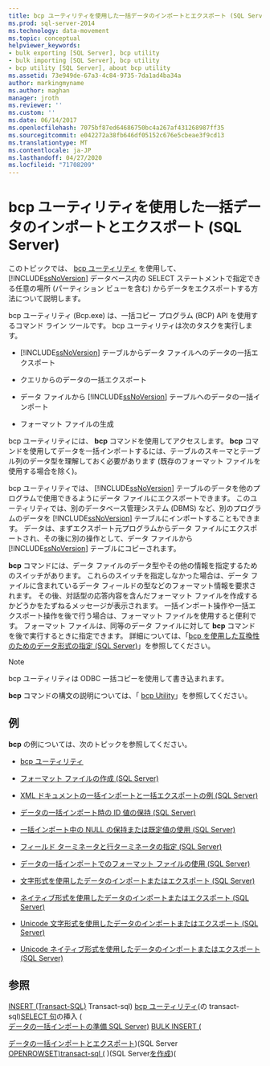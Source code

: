 ```yaml
---
title: bcp ユーティリティを使用した一括データのインポートとエクスポート (SQL Server) | Microsoft Docs
ms.prod: sql-server-2014
ms.technology: data-movement
ms.topic: conceptual
helpviewer_keywords:
- bulk exporting [SQL Server], bcp utility
- bulk importing [SQL Server], bcp utility
- bcp utility [SQL Server], about bcp utility
ms.assetid: 73e949de-67a3-4c84-9735-7da1ad4ba34a
author: markingmyname
ms.author: maghan
manager: jroth
ms.reviewer: ''
ms.custom: ''
ms.date: 06/14/2017
ms.openlocfilehash: 7075bf87ed64686750bc4a267af431268987ff35
ms.sourcegitcommit: e042272a38fb646df05152c676e5cbeae3f9cd13
ms.translationtype: MT
ms.contentlocale: ja-JP
ms.lasthandoff: 04/27/2020
ms.locfileid: "71708209"
---
```

# <a name="import-and-export-bulk-data-by-using-the-bcp-utility-sql-server"></a>bcp ユーティリティを使用した一括データのインポートとエクスポート (SQL Server)

このトピックでは、 [bcp ユーティリティ](../../tools/bcp-utility.md) を使用して、 [!INCLUDE[ssNoVersion](../../includes/ssnoversion-md.md)] データベース内の SELECT ステートメントで指定できる任意の場所 (パーティション ビューを含む) からデータをエクスポートする方法について説明します。  
  
 bcp ユーティリティ (Bcp.exe) は、一括コピー プログラム (BCP) API を使用するコマンド ライン ツールです。 bcp ユーティリティは次のタスクを実行します。  
  
-   [!INCLUDE[ssNoVersion](../../includes/ssnoversion-md.md)] テーブルからデータ ファイルへのデータの一括エクスポート  
  
-   クエリからのデータの一括エクスポート  
  
-   データ ファイルから [!INCLUDE[ssNoVersion](../../includes/ssnoversion-md.md)] テーブルへのデータの一括インポート  
  
-   フォーマット ファイルの生成  
  
 bcp ユーティリティには、 **bcp** コマンドを使用してアクセスします。 **bcp** コマンドを使用してデータを一括インポートするには、テーブルのスキーマとテーブル列のデータ型を理解しておく必要があります (既存のフォーマット ファイルを使用する場合を除く)。  
  
 bcp ユーティリティでは、 [!INCLUDE[ssNoVersion](../../includes/ssnoversion-md.md)] テーブルのデータを他のプログラムで使用できるようにデータ ファイルにエクスポートできます。 このユーティリティでは、別のデータベース管理システム (DBMS) など、別のプログラムのデータを [!INCLUDE[ssNoVersion](../../includes/ssnoversion-md.md)] テーブルにインポートすることもできます。 データは、まずエクスポート元プログラムからデータ ファイルにエクスポートされ、その後に別の操作として、データ ファイルから [!INCLUDE[ssNoVersion](../../includes/ssnoversion-md.md)] テーブルにコピーされます。  
  
 **bcp** コマンドには、データ ファイルのデータ型やその他の情報を指定するためのスイッチがあります。 これらのスイッチを指定しなかった場合は、データ ファイルに含まれているデータ フィールドの型などのフォーマット情報を要求されます。 その後、対話型の応答内容を含んだフォーマット ファイルを作成するかどうかをたずねるメッセージが表示されます。 一括インポート操作や一括エクスポート操作を後で行う場合は、フォーマット ファイルを使用すると便利です。 フォーマット ファイルは、同等のデータ ファイルに対して **bcp** コマンドを後で実行するときに指定できます。 詳細については、「[bcp を使用した互換性のためのデータ形式の指定 &#40;SQL Server&#41;](specify-data-formats-for-compatibility-when-using-bcp-sql-server.md)」を参照してください。  
  
> [!NOTE]  
>  bcp ユーティリティは ODBC 一括コピーを使用して書き込まれます。  
  
 **bcp** コマンドの構文の説明については、「 [bcp Utility](../../tools/bcp-utility.md)」を参照してください。  
  
## <a name="examples"></a>例

 **bcp** の例については、次のトピックを参照してください。  
  
-   [bcp ユーティリティ](../../tools/bcp-utility.md)  
  
-   [フォーマット ファイルの作成 &#40;SQL Server&#41;](create-a-format-file-sql-server.md)  
  
-   [XML ドキュメントの一括インポートと一括エクスポートの例 &#40;SQL Server&#41;](examples-of-bulk-import-and-export-of-xml-documents-sql-server.md)  
  
-   [データの一括インポート時の ID 値の保持 &#40;SQL Server&#41;](keep-identity-values-when-bulk-importing-data-sql-server.md)  
  
-   [一括インポート中の NULL の保持または既定値の使用 &#40;SQL Server&#41;](keep-nulls-or-use-default-values-during-bulk-import-sql-server.md)  
  
-   [フィールド ターミネータと行ターミネータの指定 &#40;SQL Server&#41;](specify-field-and-row-terminators-sql-server.md)  
  
-   [データの一括インポートでのフォーマット ファイルの使用 &#40;SQL Server&#41;](use-a-format-file-to-bulk-import-data-sql-server.md)  
  
-   [文字形式を使用したデータのインポートまたはエクスポート &#40;SQL Server&#41;](use-character-format-to-import-or-export-data-sql-server.md)  
  
-   [ネイティブ形式を使用したデータのインポートまたはエクスポート &#40;SQL Server&#41;](use-native-format-to-import-or-export-data-sql-server.md)  
  
-   [Unicode 文字形式を使用したデータのインポートまたはエクスポート &#40;SQL Server&#41;](use-unicode-character-format-to-import-or-export-data-sql-server.md)  
  
-   [Unicode ネイティブ形式を使用したデータのインポートまたはエクスポート &#40;SQL Server&#41;](use-unicode-native-format-to-import-or-export-data-sql-server.md)  

## <a name="see-also"></a>参照

[INSERT &#40;Transact-SQL&#41;](/sql/t-sql/statements/insert-transact-sql) 
Transact-sql&#41;
 [bcp ユーティリティ](../../tools/bcp-utility.md)&#40;の transact-sql&#41;[SELECT 句](/sql/t-sql/queries/select-clause-transact-sql)の挿入 &#40;   
[データの一括インポートの準備 SQL Server&#41;](prepare-to-bulk-import-data-sql-server.md) 
 [BULK INSERT &#40;](/sql/t-sql/statements/bulk-insert-transact-sql) 
 
[データの一括インポートとエクスポート](bulk-import-and-export-of-data-sql-server.md)&#41;&#40;SQL Server [OPENROWSET&#41;transact-sql &#40;](/sql/t-sql/functions/openrowset-transact-sql) 
&#41;&#40;SQL Server[を作成](create-a-format-file-sql-server.md)&#41;&#40;